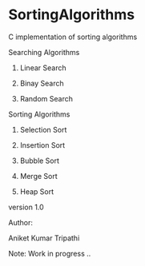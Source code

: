 # SortingAlgorithms
C implementation of sorting algorithms

Searching Algorithms

1)	Linear Search

2)	Binay Search

3)	Random Search


Sorting Algorithms

1)	Selection Sort

2)	Insertion Sort

3)	Bubble Sort

4)	Merge Sort

5)	Heap Sort



version 1.0



Author:

Aniket Kumar Tripathi



Note:
Work in progress ..